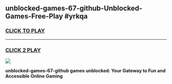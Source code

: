
## unblocked-games-67-github-Unblocked-Games-Free-Play #yrkqa
<h3>
<a href="https://us.freeplayer.one?title=unblocked-games-67-github&ref=9M">CLICK TO PLAY</a></h3>
<hr>

<h3>
<a href="https://us.freeplayer.one?title=unblocked-games-67-github&ref=9M">CLICK 2 PLAY</a>
  
</h3>

<a href="https://us.freeplayer.one?title=unblocked-games-67-github&ref=9M"><img src="https://clearcache.store/games.png"></a>


**unblocked-games-67-github games unblocked: Your Gateway to Fun and Accessible Online Gaming**

